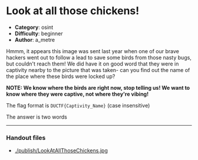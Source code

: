 Look at all those chickens!
======================

- **Category**: osint
- **Difficulty**: beginner
- **Author**: a_metre

Hmmm, it appears this image was sent last year when one of our brave hackers
went out to follow a lead to save some birds from those nasty bugs, but 
couldn't reach them! We did have it on good word that they were in
captivity nearby to the picture that was taken- can you find out the name of
the place where these birds were locked up?

**NOTE: We know where the birds are right now, stop telling us! We want to know where they were captive, not where they're vibing!**

The flag format is `DUCTF{Captivity_Name}` (case insensitive)

The answer is two words

---

### Handout files

- [./publish/LookAtAllThoseChickens.jpg](./publish/LookAtAllThoseChickens.jpg)

